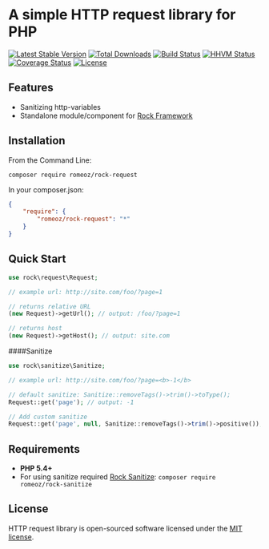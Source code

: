 A simple HTTP request library for PHP
=================

[![Latest Stable Version](https://poser.pugx.org/romeOz/rock-request/v/stable.svg)](https://packagist.org/packages/romeOz/rock-request)
[![Total Downloads](https://poser.pugx.org/romeOz/rock-request/downloads.svg)](https://packagist.org/packages/romeOz/rock-request)
[![Build Status](https://travis-ci.org/romeOz/rock-request.svg?branch=master)](https://travis-ci.org/romeOz/rock-request)
[![HHVM Status](http://hhvm.h4cc.de/badge/romeoz/rock-request.svg)](http://hhvm.h4cc.de/package/romeoz/rock-request)
[![Coverage Status](https://coveralls.io/repos/romeOz/rock-request/badge.svg?branch=master)](https://coveralls.io/r/romeOz/rock-request?branch=master)
[![License](https://poser.pugx.org/romeOz/rock-request/license.svg)](https://packagist.org/packages/romeOz/rock-request)

Features
-------------------

 * Sanitizing http-variables
 * Standalone module/component for [Rock Framework](https://github.com/romeOz/rock)

Installation
-------------------

From the Command Line:

```
composer require romeoz/rock-request
```

In your composer.json:

```json
{
    "require": {
        "romeoz/rock-request": "*"
    }
}
```

Quick Start
-------------------

```php
use rock\request\Request;

// example url: http://site.com/foo/?page=1

// returns relative URL
(new Request)->getUrl(); // output: /foo/?page=1

// returns host
(new Request)->getHost(); // output: site.com
```

####Sanitize

```php
use rock\sanitize\Sanitize;

// example url: http://site.com/foo/?page=<b>-1</b>

// default sanitize: Sanitize::removeTags()->trim()->toType(); 
Request::get('page'); // output: -1

// Add custom sanitize
Request::get('page', null, Sanitize::removeTags()->trim()->positive()); // output: 1
```

Requirements
-------------------
 * **PHP 5.4+**
 * For using sanitize required [Rock Sanitize](https://github.com/romeOz/rock-sanitize): `composer require romeoz/rock-sanitize`

License
-------------------

HTTP request library is open-sourced software licensed under the [MIT license](http://opensource.org/licenses/MIT).